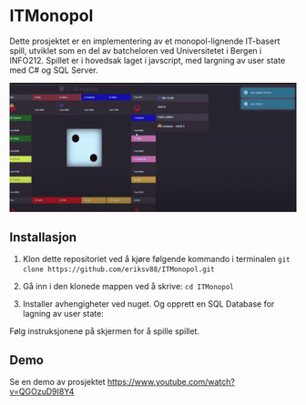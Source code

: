 # ITMonopol

Dette prosjektet er en implementering av et monopol-lignende IT-basert spill, utviklet som en del av batcheloren ved Universitetet i Bergen i INFO212.
Spillet er i hovedsak laget i javscript, med largning av user state med C# og SQL Server.

![Skjermbilde](https://github.com/ErikV88/ITMonopol/blob/main/Skjermbilde%202023-10-20%20145808.png?raw=true)


## Installasjon

1. Klon dette repositoriet ved å kjøre følgende kommando i terminalen
``
   git clone https://github.com/eriksv88/ITMonopol.git
``
2. Gå inn i den klonede mappen ved å skrive:
``
cd ITMonopol
``


4. Installer avhengigheter ved nuget. Og opprett en SQL Database for lagning av user state:


Følg instruksjonene på skjermen for å spille spillet.

## Demo

Se en demo av prosjektet https://www.youtube.com/watch?v=QGOzuD9I8Y4
